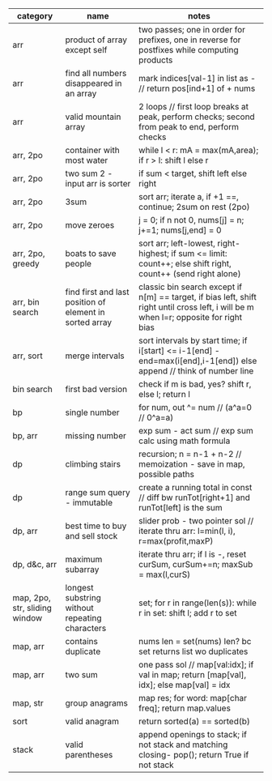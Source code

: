 category                      | name                                                    | notes
-------------------------------|---------------------------------------------------------|----------------------------------------------------------------------------------------------------------------------------------------
arr                           | product of array except self                            | two passes; one in order for prefixes, one in reverse for postfixes while computing products
arr                           | find all numbers disappeared in an array                | mark indices[val-1] in list as - // return pos[ind+1] of + nums
arr                           | valid mountain array                                    | 2 loops // first loop breaks at peak, perform checks; second from peak to end, perform checks
arr, 2po                      | container with most water                               | while l < r: mA = max(mA,area); if r > l: shift l else r
arr, 2po                      | two sum 2 - input arr is sorter                         | if sum < target, shift left else right
arr, 2po                      | 3sum                                                    | sort arr; iterate a, if +1 ==, continue; 2sum on rest (2po)
arr, 2po                      | move zeroes                                             | j = 0; if n not 0, nums[j] = n; j+=1; nums[j,end] = 0
arr, 2po, greedy              | boats to save people                                    | sort arr; left-lowest, right-highest; if sum <= limit: count++; else shift right, count++ (send right alone)
arr, bin search               | find first and last position of element in sorted array | classic bin search except if n[m] == target, if bias left, shift right until cross left, i will be m when l=r; opposite for right bias
arr, sort                     | merge intervals                                         | sort intervals by start time; if i[start] <= i-1[end] - end=max(i[end],i-1[end]) else append // think of number line
bin search                    | first bad version                                       | check if m is bad, yes? shift r, else l; return l
bp                            | single number                                           | for num, out ^= num // (a^a=0 // 0^a=a)
bp, arr                       | missing number                                          | exp sum - act sum // exp sum calc using math formula
dp                            | climbing stairs                                         | recursion; n = n-1 + n-2 // memoization - save in map, possible paths
dp                            | range sum query - immutable                             | create a running total in const // diff bw runTot[right+1] and runTot[left] is the sum
dp, arr                       | best time to buy and sell stock                         | slider prob - two pointer sol // iterate thru arr: l=min(l, i), r=max(profit,maxP)
dp, d&c, arr                  | maximum subarray                                        | iterate thru arr; if l is -, reset curSum, curSum+=n; maxSub = max(l,curS)
map, 2po, str, sliding window | longest substring without repeating characters          | set; for r in range(len(s)): while r in set: shift l; add r to set
map, arr                      | contains duplicate                                      | nums len = set(nums) len? bc set returns list wo duplicates
map, arr                      | two sum                                                 | one pass sol // map[val:idx]; if val in map; return [map[val], idx]; else map[val] = idx
map, str                      | group anagrams                                          | map res; for word: map[char freq]; return map.values
sort                          | valid anagram                                           | return sorted(a) == sorted(b)
stack                         | valid parentheses                                       | append openings to stack; if not stack and matching closing- pop(); return True if not stack
